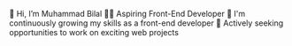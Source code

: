 👋 Hi, I’m Muhammad Bilal
👨‍💻 Aspiring Front-End Developer
🌱 I'm continuously growing my skills as a front-end developer
💼 Actively seeking opportunities to work on exciting web projects

<!---
Bilal-Sohail-42/Bilal-Sohail-42 is a ✨ special ✨ repository because its `README.md` (this file) appears on your GitHub profile.
You can click the Preview link to take a look at your changes.
--->
